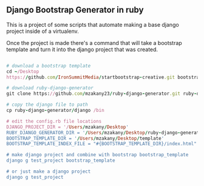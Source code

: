 ## Django Bootstrap Generator in ruby

This is a project of some scripts that automate making a base django project inside of a virtualenv. 

Once the project is made there's a command that will take a bootstrap template and turn it into the django project that was created.


```ruby

# download a bootstrap template 
cd ~/Desktop
https://github.com/IronSummitMedia/startbootstrap-creative.git bootstrap_template

# download ruby-django-generator
git clone https://github.com/mzakany23/ruby-django-generator.git ruby-django-generator

# copy the django file to path
cp ruby-django-generator/django /bin

# edit the config.rb file locations
DJANGO_PROJECT_DIR = '/Users/mzakany/Desktop'
RUBY_DJANGO_GENERATOR_DIR = '/Users/mzakany/Desktop/ruby-django-generator'
BOOTSTRAP_TEMPLATE_DIR = '/Users/mzakany/Desktop/template'
BOOTSTRAP_TEMPLATE_INDEX_FILE = "#{BOOTSTRAP_TEMPLATE_DIR}/index.html"

# make django project and combine with bootstrap bootstrap_template
django g test_project bootstrap_template

# or just make a django project
django g test_project


```
